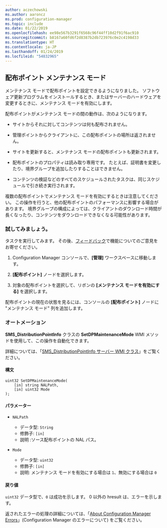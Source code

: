 ```yaml
---
author: aczechowski
ms.author: aaroncz
ms.prod: configuration-manager
ms.topic: include
ms.date: 01/22/2019
ms.openlocfilehash: ee98e567b3291f6568c96f44ff10d2f91f6ac910
ms.sourcegitcommit: b8167a60fd6f2d8387b2db723976c0e2c4198d33
ms.translationtype: HT
ms.contentlocale: ja-JP
ms.lasthandoff: 01/24/2019
ms.locfileid: "54832965"
---
```

## <a name="bkmk_dpmaint"></a> 配布ポイント メンテナンス モード 
<!--3555754-->

メンテナンス モードで配布ポイントを設定できるようになりました。 ソフトウェア更新プログラムをインストールするとき、またはサーバーのハードウェアを変更するときに、メンテナンス モードを有効にします。

配布ポイントがメンテナンス モードの間の動作は、次のようになります。 

- サイトからそれに対してコンテンツは何も配布されません。  

- 管理ポイントからクライアントに、この配布ポイントの場所は返されません。 

- サイトを更新すると、メンテナンス モードの配布ポイントも更新されます。 

- 配布ポイントのプロパティは読み取り専用です。 たとえば、証明書を変更したり、境界グループを追加したりすることはできません。  

- コンテンツの検証などのすべてのスケジュールされたタスクは、同じスケジュールで引き続き実行されます。 

複数の配布ポイントでメンテナンス モードを有効にするときは注意してください。 この操作を行うと、他の配布ポイントのパフォーマンスに影響する場合があります。 境界グループの構成によっては、クライアントのダウンロード時間が長くなったり、コンテンツをダウンロードできなくなる可能性があります。 


### <a name="try-it-out"></a>試してみましょう。

タスクを実行してみます。 その後、[フィードバック](/sccm/core/understand/find-help#product-feedback)で機能についてのご意見をお寄せください。

1. Configuration Manager コンソールで、**[管理]** ワークスペースに移動します。  

2. **[配布ポイント]** ノードを選択します。  

3. 対象の配布ポイントを選択して、リボンの **[メンテナンス モードを有効にする]** を選択します。  

配布ポイントの現在の状態を見るには、コンソールの **[配布ポイント]** ノードに "メンテナンス モード" 列を追加します。 


### <a name="automation"></a>オートメーション

**SMS_DistributionPointInfo** クラスの **SetDPMaintenanceMode** WMI メソッドを使用して、この操作を自動化できます。 

詳細については、「[SMS_DistributionPointInfo サーバー WMI クラス](/sccm/develop/reference/core/servers/configure/sms_distributionpointinfo-server-wmi-class)」をご覧ください。 

#### <a name="syntax"></a>構文
```
uint32 SetDPMaintenanceMode(
    [in] string NALPath, 
    [in] uint32 Mode
);
```

#### <a name="parameters"></a>パラメーター  
- `NALPath`  
    - データ型: `String`  
    - 修飾子: `[in]`  
    - 説明 :ソース配布ポイントの NAL パス。  

- `Mode`  
    - データ型: `uint32` 
    - 修飾子: `[in]`  
    - 説明: メンテナンス モードを有効にする場合は `1`、無効にする場合は `0`  

#### <a name="return-values"></a>戻り値  
`uint32` データ型で、`0` は成功を示します。 0 以外の hresult は、エラーを示します。  

返されたエラーの処理の詳細については、「[About Configuration Manager Errors](/sccm/develop/core/understand/about-configuration-manager-errors)」(Configuration Manager のエラーについて) をご覧ください。  


